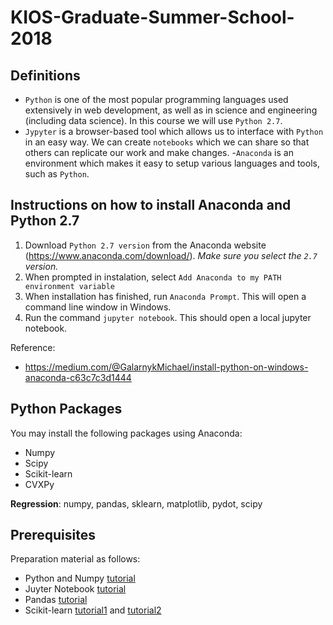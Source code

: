 # KIOS-Graduate-Summer-School-2018
## Definitions
- `Python` is one of the most popular programming languages used extensively in web development, as well as in science and engineering (including data science). In this course we will use `Python 2.7`.
- `Jypyter` is a browser-based tool which allows us to interface with `Python` in an easy way. We can create `notebooks` which we can share so that others can replicate our work and make changes.
-`Anaconda` is an environment which makes it easy to setup various languages and tools, such as `Python`. 


## Instructions on how to install Anaconda and Python 2.7

1. Download `Python 2.7 version` from the Anaconda website (https://www.anaconda.com/download/). *Make sure you select the `2.7` version.* 
2. When prompted in instalation, select `Add Anaconda to my PATH environment variable` 
3. When installation has finished, run `Anaconda Prompt`. This will open a command line window in Windows.
4. Run the command `jupyter notebook`. This should open a local jupyter notebook.

Reference:
- https://medium.com/@GalarnykMichael/install-python-on-windows-anaconda-c63c7c3d1444

## Python Packages

You may install the following packages using Anaconda:

- Numpy
- Scipy
- Scikit-learn
- CVXPy

**Regression**: numpy, pandas, sklearn, matplotlib, pydot, scipy

## Prerequisites
Preparation material as follows:
- Python and Numpy [tutorial](http://cs231n.github.io/python-numpy-tutorial/#python)
- Juyter Notebook [tutorial](https://medium.com/codingthesmartway-com-blog/getting-started-with-jupyter-notebook-for-python-4e7082bd5d46)
- Pandas [tutorial](https://pandas.pydata.org/pandas-docs/stable/10min.html)
- Scikit-learn [tutorial1](https://machinelearningmastery.com/a-gentle-introduction-to-scikit-learn-a-python-machine-learning-library/) and [tutorial2](http://scikit-learn.org/stable/tutorial/statistical_inference/supervised_learning.html)

